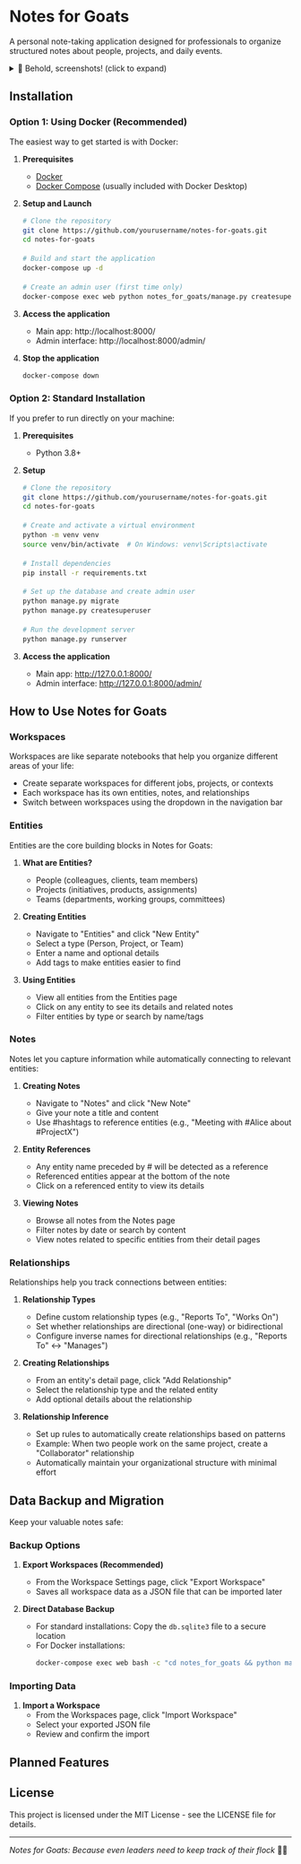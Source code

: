 # Notes for Goats

A personal note-taking application designed for professionals to organize structured notes about people, projects, and daily events.

<details>
<summary>📸 Behold, screenshots! (click to expand)</summary>

![Home Screen](screenshots/home.png)
![Notes](screenshots/notes.png)
![Entities](screenshots/entities.png)
![Relationships](screenshots/relationships.png)
![Backups](screenshots/backups.png)

</details>

## Installation

### Option 1: Using Docker (Recommended)

The easiest way to get started is with Docker:

1. **Prerequisites**
   - [Docker](https://www.docker.com/get-started)
   - [Docker Compose](https://docs.docker.com/compose/install/) (usually included with Docker Desktop)

2. **Setup and Launch**
   
   ```bash
   # Clone the repository
   git clone https://github.com/yourusername/notes-for-goats.git
   cd notes-for-goats
   
   # Build and start the application
   docker-compose up -d
   
   # Create an admin user (first time only)
   docker-compose exec web python notes_for_goats/manage.py createsuperuser
   ```

3. **Access the application**
   - Main app: http://localhost:8000/
   - Admin interface: http://localhost:8000/admin/

4. **Stop the application**
   
   ```bash
   docker-compose down
   ```

### Option 2: Standard Installation

If you prefer to run directly on your machine:

1. **Prerequisites**
   - Python 3.8+

2. **Setup**
   
   ```bash
   # Clone the repository
   git clone https://github.com/yourusername/notes-for-goats.git
   cd notes-for-goats
   
   # Create and activate a virtual environment
   python -m venv venv
   source venv/bin/activate  # On Windows: venv\Scripts\activate
   
   # Install dependencies
   pip install -r requirements.txt
   
   # Set up the database and create admin user
   python manage.py migrate
   python manage.py createsuperuser
   
   # Run the development server
   python manage.py runserver
   ```

3. **Access the application**
   - Main app: http://127.0.0.1:8000/
   - Admin interface: http://127.0.0.1:8000/admin/

## How to Use Notes for Goats

### Workspaces

Workspaces are like separate notebooks that help you organize different areas of your life:

- Create separate workspaces for different jobs, projects, or contexts
- Each workspace has its own entities, notes, and relationships
- Switch between workspaces using the dropdown in the navigation bar

### Entities

Entities are the core building blocks in Notes for Goats:

1. **What are Entities?**
   - People (colleagues, clients, team members)
   - Projects (initiatives, products, assignments)
   - Teams (departments, working groups, committees)

2. **Creating Entities**
   - Navigate to "Entities" and click "New Entity"
   - Select a type (Person, Project, or Team)
   - Enter a name and optional details
   - Add tags to make entities easier to find

3. **Using Entities**
   - View all entities from the Entities page
   - Click on any entity to see its details and related notes
   - Filter entities by type or search by name/tags

### Notes

Notes let you capture information while automatically connecting to relevant entities:

1. **Creating Notes**
   - Navigate to "Notes" and click "New Note"
   - Give your note a title and content
   - Use #hashtags to reference entities (e.g., "Meeting with #Alice about #ProjectX")

2. **Entity References**
   - Any entity name preceded by # will be detected as a reference
   - Referenced entities appear at the bottom of the note
   - Click on a referenced entity to view its details

3. **Viewing Notes**
   - Browse all notes from the Notes page
   - Filter notes by date or search by content
   - View notes related to specific entities from their detail pages

### Relationships

Relationships help you track connections between entities:

1. **Relationship Types**
   - Define custom relationship types (e.g., "Reports To", "Works On")
   - Set whether relationships are directional (one-way) or bidirectional
   - Configure inverse names for directional relationships (e.g., "Reports To" ↔ "Manages")

2. **Creating Relationships**
   - From an entity's detail page, click "Add Relationship"
   - Select the relationship type and the related entity
   - Add optional details about the relationship

3. **Relationship Inference**
   - Set up rules to automatically create relationships based on patterns
   - Example: When two people work on the same project, create a "Collaborator" relationship
   - Automatically maintain your organizational structure with minimal effort

## Data Backup and Migration

Keep your valuable notes safe:

### Backup Options

1. **Export Workspaces (Recommended)**
   - From the Workspace Settings page, click "Export Workspace"
   - Saves all workspace data as a JSON file that can be imported later

2. **Direct Database Backup**
   - For standard installations: Copy the `db.sqlite3` file to a secure location
   - For Docker installations:
     ```bash
     docker-compose exec web bash -c "cd notes_for_goats && python manage.py export_data"
     ```

### Importing Data

1. **Import a Workspace**
   - From the Workspaces page, click "Import Workspace"
   - Select your exported JSON file
   - Review and confirm the import

## Planned Features

<!-- Fill out your planned features here -->

## License

This project is licensed under the MIT License - see the LICENSE file for details.

---

*Notes for Goats: Because even leaders need to keep track of their flock* 🐐📝